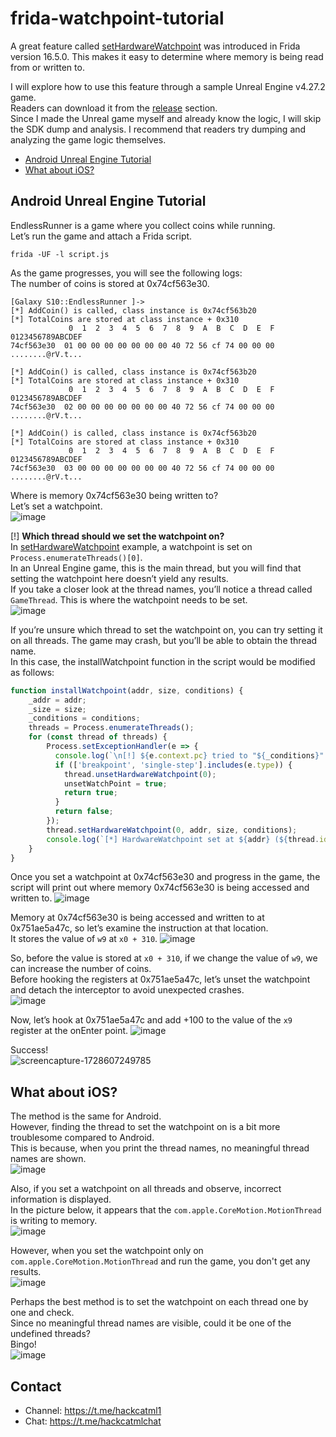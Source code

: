 # frida-watchpoint-tutorial
A great feature called [setHardwareWatchpoint](https://frida.re/news/2024/09/06/frida-16-5-0-released/) was introduced in Frida version 16.5.0. This makes it easy to determine where memory is being read from or written to.

I will explore how to use this feature through a sample Unreal Engine v4.27.2 game.<br>
Readers can download it from the [release](https://github.com/hackcatml/frida-watchpoint-tutorial/releases/tag/v1.0.0) section.<br>
Since I made the Unreal game myself and already know the logic, I will skip the SDK dump and analysis. I recommend that readers try dumping and analyzing the game logic themselves.

- [Android Unreal Engine Tutorial](#android-unreal-engine-tutorial)
- [What about iOS?](#what-about-ios)

## Android Unreal Engine Tutorial

EndlessRunner is a game where you collect coins while running.  
Let’s run the game and attach a Frida script.
```
frida -UF -l script.js
```

As the game progresses, you will see the following logs:  
The number of coins is stored at 0x74cf563e30.
```
[Galaxy S10::EndlessRunner ]->
[*] AddCoin() is called, class instance is 0x74cf563b20
[*] TotalCoins are stored at class instance + 0x310
             0  1  2  3  4  5  6  7  8  9  A  B  C  D  E  F  0123456789ABCDEF
74cf563e30  01 00 00 00 00 00 00 00 40 72 56 cf 74 00 00 00  ........@rV.t...

[*] AddCoin() is called, class instance is 0x74cf563b20
[*] TotalCoins are stored at class instance + 0x310
             0  1  2  3  4  5  6  7  8  9  A  B  C  D  E  F  0123456789ABCDEF
74cf563e30  02 00 00 00 00 00 00 00 40 72 56 cf 74 00 00 00  ........@rV.t...

[*] AddCoin() is called, class instance is 0x74cf563b20
[*] TotalCoins are stored at class instance + 0x310
             0  1  2  3  4  5  6  7  8  9  A  B  C  D  E  F  0123456789ABCDEF
74cf563e30  03 00 00 00 00 00 00 00 40 72 56 cf 74 00 00 00  ........@rV.t...
```

Where is memory 0x74cf563e30 being written to?  
Let’s set a watchpoint.  
![image](https://github.com/user-attachments/assets/0e773c44-bc8d-4bc7-8dc2-b8b0318c1f58)

[!] **Which thread should we set the watchpoint on?**<br>
In [setHardwareWatchpoint](https://frida.re/news/2024/09/06/frida-16-5-0-released/) example, a watchpoint is set on `Process.enumerateThreads()[0]`.  
In an Unreal Engine game, this is the main thread, but you will find that setting the watchpoint here doesn’t yield any results.  
If you take a closer look at the thread names, you’ll notice a thread called `GameThread`. This is where the watchpoint needs to be set.  
![image](https://github.com/user-attachments/assets/36f55ccb-8aaf-4968-a71d-22afa234470c)

If you’re unsure which thread to set the watchpoint on, you can try setting it on all threads. The game may crash, but you’ll be able to obtain the thread name.  
In this case, the installWatchpoint function in the script would be modified as follows:
```javascript
function installWatchpoint(addr, size, conditions) {
    _addr = addr;
    _size = size;
    _conditions = conditions;
    threads = Process.enumerateThreads();  
    for (const thread of threads) {
        Process.setExceptionHandler(e => {
          console.log(`\n[!] ${e.context.pc} tried to "${_conditions}" at ${_addr} (${thread.id} ${thread.name})`);
          if (['breakpoint', 'single-step'].includes(e.type)) {
            thread.unsetHardwareWatchpoint(0);
            unsetWatchPoint = true;
            return true;
          }      
          return false;
        });   
        thread.setHardwareWatchpoint(0, addr, size, conditions);
        console.log(`[*] HardwareWatchpoint set at ${addr} (${thread.id} ${thread.name})`);
    }
}
```

Once you set a watchpoint at 0x74cf563e30 and progress in the game, the script will print out where memory 0x74cf563e30 is being accessed and written to.
![image](https://github.com/user-attachments/assets/c1ef648a-3317-43db-9bd0-076c8631f55c)

Memory at 0x74cf563e30 is being accessed and written to at 0x751ae5a47c, so let’s examine the instruction at that location.  
It stores the value of `w9` at `x0 + 310`.
![image](https://github.com/user-attachments/assets/403a50e9-1017-459c-ac7d-0da48246899a)

So, before the value is stored at `x0 + 310`, if we change the value of `w9`, we can increase the number of coins.  
Before hooking the registers at 0x751ae5a47c, let’s unset the watchpoint and detach the interceptor to avoid unexpected crashes.  
![image](https://github.com/user-attachments/assets/b0384817-105e-496a-a035-004a9582f9c5)

Now, let’s hook at 0x751ae5a47c and add +100 to the value of the `x9` register at the onEnter point.
![image](https://github.com/user-attachments/assets/98a3c1ab-ef1d-471c-bcfa-ac46edbb0cf1)

Success!<br>
![screencapture-1728607249785](https://github.com/user-attachments/assets/b86e55a6-1122-408c-b7b1-2c3f6ee30cbe)

## What about iOS?

The method is the same for Android.  
However, finding the thread to set the watchpoint on is a bit more troublesome compared to Android.  
This is because, when you print the thread names, no meaningful thread names are shown.  
![image](https://github.com/user-attachments/assets/e5fb650a-afbc-4729-af34-dd8cb0385886)

Also, if you set a watchpoint on all threads and observe, incorrect information is displayed.  
In the picture below, it appears that the `com.apple.CoreMotion.MotionThread` is writing to memory.  
![image](https://github.com/user-attachments/assets/a5755a97-adb5-4993-8c85-cb5695d9a47b)

However, when you set the watchpoint only on `com.apple.CoreMotion.MotionThread` and run the game, you don't get any results.  
![image](https://github.com/user-attachments/assets/9c87775a-c065-4b40-aa08-df6c02970360)

Perhaps the best method is to set the watchpoint on each thread one by one and check.  
Since no meaningful thread names are visible, could it be one of the undefined threads?  
Bingo!  
![image](https://github.com/user-attachments/assets/56e2d347-bf78-4d94-894a-b45090a2afb4)

## Contact
- Channel: https://t.me/hackcatml1  
- Chat: https://t.me/hackcatmlchat
